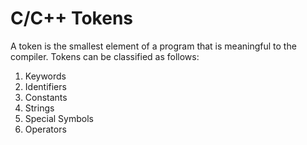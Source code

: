 
# C/C++ Tokens
A token is the smallest element of a program that is meaningful to the compiler. Tokens can be classified as follows:
1.	Keywords
2.	Identifiers
3.	Constants
4.	Strings
5.	Special Symbols
6.	Operators
